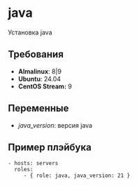 java
=========

Установка java

Требования
------------

- **Almalinux**: 8|9
- **Ubuntu**: 24.04
- **CentOS Stream:** 9

Переменные
--------------

- *java_version*: версия java

Пример плэйбука
----------------

    - hosts: servers
      roles:
         - { role: java, java_version: 21 }

